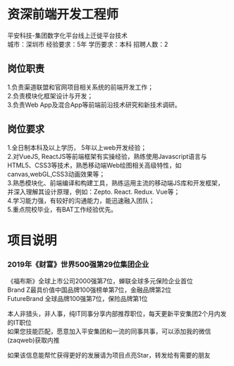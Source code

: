 # 资深前端开发工程师
平安科技-集团数字化平台线上迁徙平台技术  
城市：深圳市 经验要求：5年 学历要求：本科  招聘人数：2

## 岗位职责
1.负责渠道联盟和官网项目相关系统的前端开发工作；   
2.负责模块化框架设计与开发；   
3.负责Web App及混合App等前端前沿技术研究和新技术调研。

## 岗位要求
1.全日制本科及以上学历， 5年以上web开发经验；   
2.对VueJS, ReactJS等前端框架有实操经验，熟练使用Javascript语言与HTML5、CSS3等技术，熟悉移动端Web绘图相关高级特性，如canvas,webGL,CSS3动画效果等；   
3.熟悉模块化、前端编译和构建工具，熟练运用主流的移动端JS库和开发框架，并深入理解其设计原理，例如：Zepto. React. Redux. Vue等；   
4.学习能力强，有较好的沟通能力，能迅速融入团队；   
5.重点院校毕业，有BAT工作经验优先。

# 项目说明

### 2019年《财富》世界500强第29位集团企业
《福布斯》全球上市公司2000强第7位，蝉联全球多元保险企业首位  
Brand Z最具价值中国品牌100强榜单第7位，金融品牌第2位  
FutureBrand 全球品牌100强第7位，保险品牌第1位

本人非猎头，非人事，纯IT同事分享内部推荐职位，每天更新平安集团2个月内发的IT职位  
如果您技能匹配，愿意加入平安集团和一流的同事共事，可以添加我的微信(zaqweb)获取内推 

如果该信息能帮忙获得更好的发展请为项目点亮Star，转发给有需要的朋友




